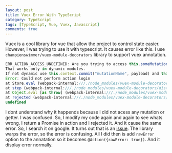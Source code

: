 ```yaml
---
layout: post
title: Vuex Error With TypeScript
category: TypeScript
tags: [TypeScript, Vue, Vuex, Javascript]
comments: true
---
```

Vuex is a cool library for vue that allow the project to control state easier. However, I was trying to use it with typescript. It causes error like this. I use `championswimmer/vuex-module-decorators` library to support vuex annotation.

```js
ERR_ACTION_ACCESS_UNDEFINED: Are you trying to access this.someMutation() or this.someGetter inside an @action?
That works only in dynamic modules.
If not dynamic use this.context.commit("mutationName", payload) and this.context.getters["getterName"]
Error: Could not perform action login
at Store.eval (webpack-internal:///./node_modules/vuex-module-decorators/dist/esm/index.js:311:33)
at step (webpack-internal:///./node_modules/vuex-module-decorators/dist/esm/index.js:96:23)
at Object.eval [as throw] (webpack-internal:///./node_modules/vuex-module-decorators/dist/esm/index.js:77:53)
at rejected (webpack-internal:///./node_modules/vuex-module-decorators/dist/esm/index.js:68:65)
undefined
```

I dont understand why it happends because I did not acess any mutation or getter. I was confused. So, I modify my code again and again to see whats wrong. I return a Promise in action and I rejected it. And it cause the same error. So, I search it on google. It turns out that is an [issue](https://github.com/championswimmer/vuex-module-decorators/issues/26). The library warps the error, so the error is confusing. All I did then is add `rawError` option to the annatation so it becomes `@Action({rawError: true})`. And it display error normally.